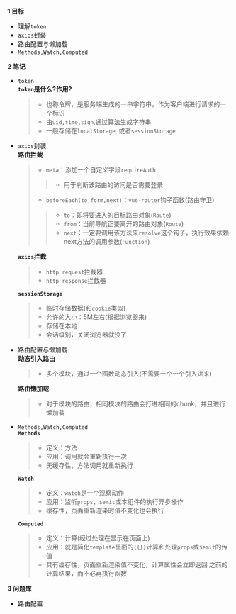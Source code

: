 
**1 目标**
* 理解`token`
* `axios`封装
* 路由配置与懒加载
* `Methods,Watch,Computed`

**2 笔记**
* `token`  
  **`token`是什么?作用?**  
    > * 也称令牌，是服务端生成的一串字符串，作为客户端进行请求的一个标识  
    > * 由`uid,time,sign`,通过算法生成字符串  
    > * 一般存储在`localStorage`, 或者`sessionStorage`  

* `axios`封装  
  **路由拦截**
    > * `meta`：添加一个自定义字段`requireAuth`  
    >> * 用于判断该路由的访问是否需要登录  
    > * `beforeEach(to,form,next)`：`vue-router`钩子函数(路由守卫)  
    >> * `to`：即将要进入的目标路由对象(`Route`)  
    >> * `from`：当前导航正要离开的路由对象(`Route`)  
    >> * `next`：一定要调用该方法来`resolve`这个钩子，执行效果依赖next方法的调用参数(`Function`)

  **`axios`拦截**
    > * `http request`拦截器  
    > * `http response`拦截器  
  
  **`sessionStorage`**
    > * 临时存储数据(和`cookie`类似)  
    > * 允许的大小：5M左右(根据浏览器来)
    > * 存储在本地  
    > * 会话级别，关闭浏览器就没了  

* 路由配置与懒加载  
  **动态引入路由**
    > * 多个模块，通过一个函数动态引入(不需要一个一个引入进来)  

  **路由懒加载**  
    > * 对于模块的路由，相同模块的路由会打进相同的chunk，并且进行懒加载  

* `Methods,Watch,Computed`  
  **`Methods`**
    > * 定义：方法  
    > * 应用：调用就会重新执行一次  
    > * 无缓存性，方法调用就重新执行

  **`Watch`**
    > * 定义：`watch`是一个观察动作  
    > * 应用：监听`props`，`$emit`或本组件的执行异步操作  
    > * 缓存性，页面重新渲染时值不变化也会执行  

  **`Computed`**
    > * 定义：计算(经过处理在显示在页面上)  
    > * 应用：就是简化`template`里面的`{{}}`计算和处理`props`或`$emit`的传值  
    > * 具有缓存性，页面重新渲染值不变化，计算属性会立即返回 之前的计算结果，而不必再执行函数 

**3 问题库**  
* 路由配置  